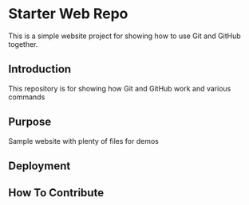 # Starter Web Repo

This is a simple website project for showing how to use Git and GitHub together.

## Introduction

This repository is for showing how Git and GitHub work and various commands

## Purpose

Sample website with plenty of files for demos

## Deployment

## How To Contribute